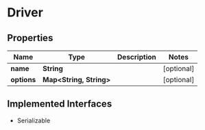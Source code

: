 

# Driver


## Properties

| Name | Type | Description | Notes |
|------------ | ------------- | ------------- | -------------|
|**name** | **String** |  |  [optional] |
|**options** | **Map&lt;String, String&gt;** |  |  [optional] |


## Implemented Interfaces

* Serializable


